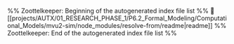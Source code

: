 %% Zoottelkeeper: Beginning of the autogenerated index file list  %%
📄 [[projects/AUTX/01_RESEARCH_PHASE_1/P6.2_Formal_Modeling/Computational_Models/mvu2-sim/node_modules/resolve-from/readme|readme]]
%% Zoottelkeeper: End of the autogenerated index file list  %%
